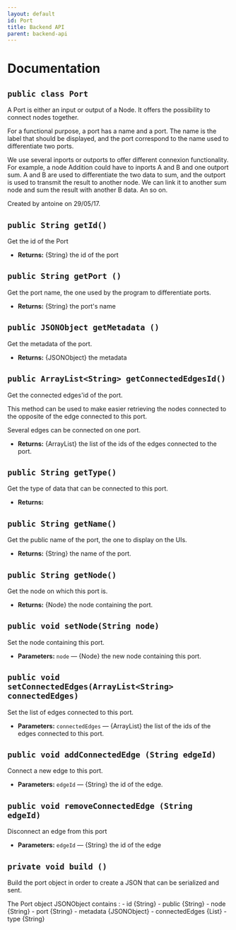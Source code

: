 ```yaml
---
layout: default
id: Port
title: Backend API
parent: backend-api
---
```

# Documentation

## `public class Port`

A Port is either an input or output of a Node. It offers the possibility to connect nodes together.

For a functional purpose, a port has a name and a port. The name is the label that should be displayed, and the port correspond to the name used to differentiate two ports.

We use several inports or outports to offer different connexion functionality. For example, a node Addition could have to inports A and B and one outport sum. A and B are used to differentiate the two data to sum, and the outport is used to transmit the result to another node. We can link it to another sum node and sum the result with another B data. An so on.

Created by antoine on 29/05/17.

## `public String getId()`

Get the id of the Port

 * **Returns:** {String} the id of the port

## `public String getPort ()`

Get the port name, the one used by the program to differentiate ports.

 * **Returns:** {String} the port's name

## `public JSONObject getMetadata ()`

Get the metadata of the port.

 * **Returns:** {JSONObject} the metadata

## `public ArrayList<String> getConnectedEdgesId()`

Get the connected edges'id of the port.

This method can be used to make easier retrieving the nodes connected to the opposite of the edge connected to this port.

Several edges can be connected on one port.

 * **Returns:** {ArrayList<String>} the list of the ids of the edges connected to the port.

## `public String getType()`

Get the type of data that can be connected to this port.

 * **Returns:** 

## `public String getName()`

Get the public name of the port, the one to display on the UIs.

 * **Returns:** {String} the name of the port.

## `public String getNode()`

Get the node on which this port is.

 * **Returns:** {Node} the node containing the port.

## `public void setNode(String node)`

Set the node containing this port.

 * **Parameters:** `node` — {Node} the new node containing this port.

## `public void setConnectedEdges(ArrayList<String> connectedEdges)`

Set the list of edges connected to this port.

 * **Parameters:** `connectedEdges` — {ArrayList<String>} the list of the ids of the edges connected to this port.

## `public void addConnectedEdge (String edgeId)`

Connect a new edge to this port.

 * **Parameters:** `edgeId` — {String} the id of the edge.

## `public void removeConnectedEdge (String edgeId)`

Disconnect an edge from this port

 * **Parameters:** `edgeId` — {String} the id of the edge

## `private void build ()`

Build the port object in order to create a JSON that can be serialized and sent.

The Port object JSONObject contains : - id {String} - public {String} - node {String} - port {String} - metadata {JSONObject} - connectedEdges {List<String>} - type {String}
